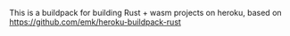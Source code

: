 This is a buildpack for building Rust + wasm projects on heroku, based on https://github.com/emk/heroku-buildpack-rust
